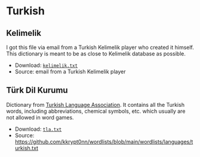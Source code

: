 # Turkish

## Kelimelik

I got this file via email from a Turkish Kelimelik player who created it himself. This dictionary is meant to be as close to Kelimelik database as possible.

- Download: [`kelimelik.txt`](kelimelik.txt)
- Source: email from a Turkish Kelimelik player

## Türk Dil Kurumu

Dictionary from [Turkish Language Association](https://en.wikipedia.org/wiki/Turkish_Language_Association). It contains all the Turkish words, including abbreviations, chemical symbols, etc. which usually are not allowed in word games.

- Download: [`tla.txt`](tla.txt)
- Source: https://github.com/kkrypt0nn/wordlists/blob/main/wordlists/languages/turkish.txt
